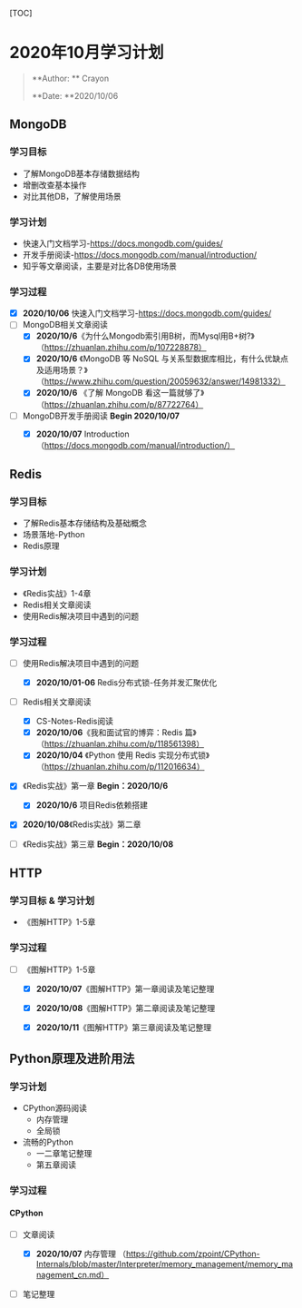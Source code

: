 [TOC]

# 2020年10月学习计划

> **Author: ** Crayon
>
> **Date: **2020/10/06

## MongoDB

### 学习目标

* 了解MongoDB基本存储数据结构
* 增删改查基本操作
* 对比其他DB，了解使用场景

### 学习计划

* 快速入门文档学习-https://docs.mongodb.com/guides/
* 开发手册阅读-https://docs.mongodb.com/manual/introduction/
* 知乎等文章阅读，主要是对比各DB使用场景

### 学习过程

- [x] **2020/10/06** 快速入门文档学习-https://docs.mongodb.com/guides/ 
- [ ] MongoDB相关文章阅读
  - [x] **2020/10/6**《为什么Mongodb索引用B树，而Mysql用B+树?》（https://zhuanlan.zhihu.com/p/107228878）
  - [x] **2020/10/6** 《MongoDB 等 NoSQL 与关系型数据库相比，有什么优缺点及适用场景？》（https://www.zhihu.com/question/20059632/answer/14981332）
  - [x] **2020/10/6** 《了解 MongoDB 看这一篇就够了》（https://zhuanlan.zhihu.com/p/87722764）
- [ ] MongoDB开发手册阅读 **Begin 2020/10/07**
  - [x] **2020/10/07** Introduction（https://docs.mongodb.com/manual/introduction/）



## Redis

### 学习目标

* 了解Redis基本存储结构及基础概念
* 场景落地-Python
* Redis原理

### 学习计划

* 《Redis实战》1-4章
* Redis相关文章阅读
* 使用Redis解决项目中遇到的问题

### 学习过程

- [ ] 使用Redis解决项目中遇到的问题
  - [x] **2020/10/01-06** Redis分布式锁-任务并发汇聚优化
- [ ] Redis相关文章阅读
  - [x] CS-Notes-Redis阅读
  - [x] **2020/10/06**《我和面试官的博弈：Redis 篇》（https://zhuanlan.zhihu.com/p/118561398）
  - [x] **2020/10/04** 《Python 使用 Redis 实现分布式锁》（https://zhuanlan.zhihu.com/p/112016634）
- [x] 《Redis实战》第一章 **Begin：2020/10/6**
  - [x] **2020/10/6** 项目Redis依赖搭建
- [x] **2020/10/08**《Redis实战》第二章 
- [ ] 《Redis实战》第三章 **Begin：2020/10/08**



## HTTP

### 学习目标 & 学习计划

* 《图解HTTP》1-5章

### 学习过程

- [ ] 《图解HTTP》1-5章
  - [x] **2020/10/07**《图解HTTP》第一章阅读及笔记整理
  - [x] **2020/10/08**《图解HTTP》第二章阅读及笔记整理
  - [x] **2020/10/11**《图解HTTP》第三章阅读及笔记整理



## Python原理及进阶用法

### 学习计划

* CPython源码阅读
  * 内存管理
  * 全局锁
* 流畅的Python
  * 一二章笔记整理
  * 第五章阅读

### 学习过程

#### CPython

- [ ] 文章阅读
  - [x] **2020/10/07** 内存管理 （https://github.com/zpoint/CPython-Internals/blob/master/Interpreter/memory_management/memory_management_cn.md）
- [ ] 笔记整理

